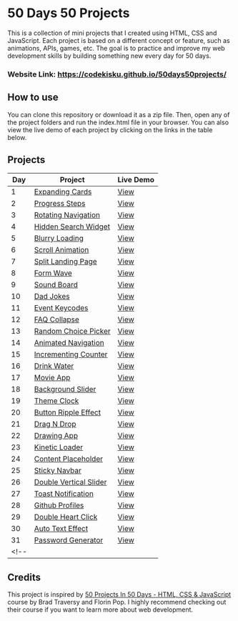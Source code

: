 # 50 Days 50 Projects

This is a collection of mini projects that I created using HTML, CSS and JavaScript. Each project is based on a different concept or feature, such as animations, APIs, games, etc. The goal is to practice and improve my web development skills by building something new every day for 50 days.

### Website Link: https://codekisku.github.io/50days50projects/

## How to use

You can clone this repository or download it as a zip file. Then, open any of the project folders and run the index.html file in your browser. You can also view the live demo of each project by clicking on the links in the table below.

## Projects

| Day | Project | Live Demo |
| --- | ------- | --------- |
| 1 | [Expanding Cards](https://github.com/CodeKisku/50days50projects/tree/master/Expanding%20Cards) | [View](https://codekisku.github.io/50days50projects/Expanding%20Cards/index.html) |
| 2 | [Progress Steps](https://github.com/CodeKisku/50days50projects/tree/master/Progress%20Steps) | [View](https://codekisku.github.io/50days50projects/Progress%20Steps/index.html) |
| 3 | [Rotating Navigation](https://github.com/CodeKisku/50days50projects/tree/master/Rotating%20Navigation) | [View](https://codekisku.github.io/50days50projects/Rotating%20Navigation/index.html) |
| 4 | [Hidden Search Widget](https://github.com/CodeKisku/50days50projects/tree/master/Hidden%20Search%20Widget) | [View](https://codekisku.github.io/50days50projects/Hidden%20Search%20Widget/index.html) |
| 5 | [Blurry Loading](https://github.com/CodeKisku/50days50projects/tree/master/Blurry%20Loading) | [View](https://codekisku.github.io/50days50projects/Blurry%20Loading/index.html) |
| 6 | [Scroll Animation](https://github.com/CodeKisku/50days50projects/tree/master/Scroll%20Animation) | [View](https://codekisku.github.io/50days50projects/Scroll%20Animation/index.html) |
| 7 | [Split Landing Page](https://github.com/CodeKisku/50days50projects/tree/master/Split%20Landing%20Page) | [View](https://codekisku.github.io/50days50projects/Split%20Landing%20Page/index.html) |
| 8 | [Form Wave](https://github.com/CodeKisku/50days50projects/tree/master/Form%20Wave%20Animation) | [View](https://codekisku.github.io/50days50projects/Form%20Wave%20Animation/index.html) |
| 9 | [Sound Board](https://github.com/CodeKisku/50days50projects/tree/master/Sound%20Board) | [View](https://codekisku.github.io/50days50projects/Sound%20Board/index.html) |
| 10 | [Dad Jokes](https://github.com/CodeKisku/50days50projects/tree/master/Dad%20Jokes) | [View](https://codekisku.github.io/50days50projects/Dad%20Jokes/index.html) |
| 11 | [Event Keycodes](https://github.com/CodeKisku/50days50projects/tree/master/Event%20Keycodes) | [View](https://codekisku.github.io/50days50projects/Event%20Keycodes/index.html) |
| 12 | [FAQ Collapse](https://github.com/CodeKisku/50days50projects/tree/master/FAQ%20Collapse) | [View](https://codekisku.github.io/50days50projects/Faq%20Collapse/index.html) |
| 13 | [Random Choice Picker](https://github.com/CodeKisku/50days50projects/tree/master/Random%20Choice%20Picker) | [View](https://codekisku.github.io/50days50projects/Random%20Choice%20Picker/index.html) |
| 14 | [Animated Navigation](https://github.com/CodeKisku/50days50projects/tree/master/Animated%20Navigation) | [View](https://codekisku.github.io/50days50projects/Animated%20Navigation/index.html) |
| 15 | [Incrementing Counter](https://github.com/CodeKisku/50days50projects/tree/master/Incrementing%20Counter) | [View](https://codekisku.github.io/50days50projects/Incrementing%20Counter/index.html) |
| 16 | [Drink Water](https://github.com/CodeKisku/50days50projects/tree/master/Drink%20Water) | [View](https://codekisku.github.io/50days50projects/Drink%20Water/index.html) |
| 17 | [Movie App](https://github.com/CodeKisku/50days50projects/tree/master/Movie%20App) | [View](https://codekisku.github.io/50days50projects/Movie%20App/index.html) |
| 18 | [Background Slider](https://github.com/CodeKisku/50days50projects/tree/master/Background%20Slider) | [View](https://codekisku.github.io/50days50projects/Background%20Slider/index.html) |
| 19 | [Theme Clock](https://github.com/CodeKisku/50days50projects/tree/master/Theme%20Clock) | [View](https://codekisku.github.io/50days50projects/Theme%20Clock/index.html) |
| 20 | [Button Ripple Effect](https://github.com/CodeKisku/50days50projects/tree/master/Button%20Ripple%20Effect) | [View](https://codekisku.github.io/50days50projects/Button%20Ripple%20Effect/index.html) |
| 21 | [Drag N Drop](https://github.com/CodeKisku/50days50projects/tree/master/Drag%20N%20Drop) | [View](https://codekisku.github.io/50days50projects/Drag%20N%20Drop/index.html) |
| 22 | [Drawing App](https://github.com/CodeKisku/50days50projects/tree/master/Drawing%20App) | [View](https://codekisku.github.io/50days50projects/Drawing%20App/index.html) |
| 23 | [Kinetic Loader](https://github.com/CodeKisku/50days50projects/tree/master/Kinetic%20Loader) | [View](https://codekisku.github.io/50days50projects/Kinetic%20Loader/index.html) |
| 24 | [Content Placeholder](https://github.com/CodeKisku/50days50projects/tree/master/Content%20Placeholder) | [View](https://codekisku.github.io/50days50projects/Content%20Placeholder/index.html) |
| 25 | [Sticky Navbar](https://github.com/CodeKisku/50days50projects/tree/master/Sticky%20Navbar) | [View](https://codekisku.github.io/50days50projects/Sticky%20Navbar/index.html) |
| 26 | [Double Vertical Slider](https://github.com/CodeKisku/50days50projects/tree/master/Double%20Vertical%20Slider) | [View](https://codekisku.github.io/50days50projects/Double%20Vertical%20Slider/index.html) |
| 27 | [Toast Notification](https://github.com/CodeKisku/50days50projects/tree/master/Toast%20Notification) | [View](https://codekisku.github.io/50days50projects/Toast%20Notification/index.html) |
| 28 | [Github Profiles](https://github.com/CodeKisku/50days50projects/tree/master/Github%20Profiles) | [View](https://codekisku.github.io/50days50projects/Github%20Profiles/index.html) |
| 29 | [Double Heart Click](https://github.com/CodeKisku/50days50projects/tree/master/Double%20Heart%20Click) | [View](https://codekisku.github.io/50days50projects/Double%20Heart%20Click/index.html) |
| 30 | [Auto Text Effect](https://github.com/CodeKisku/50days50projects/tree/master/Auto%20Text%20Effect) | [View](https://codekisku.github.io/50days50projects/Auto%20Text%20Effect/index.html) |
| 31 | [Password Generator](https://github.com/CodeKisku/50days50projects/tree/master/Password%20Generator) | [View](https://codekisku.github.io/50days50projects/Password%20Generator/index.html) |
<!-- |  | [](https://github.com/CodeKisku/50days50projects/tree/master/) | [View](https://codekisku.github.io/50days50projects//index.html) | -->

## Credits

This project is inspired by [50 Projects In 50 Days - HTML, CSS & JavaScript](https://www.udemy.com/course/50-projects-50-days/) course by Brad Traversy and Florin Pop. I highly recommend checking out their course if you want to learn more about web development.
